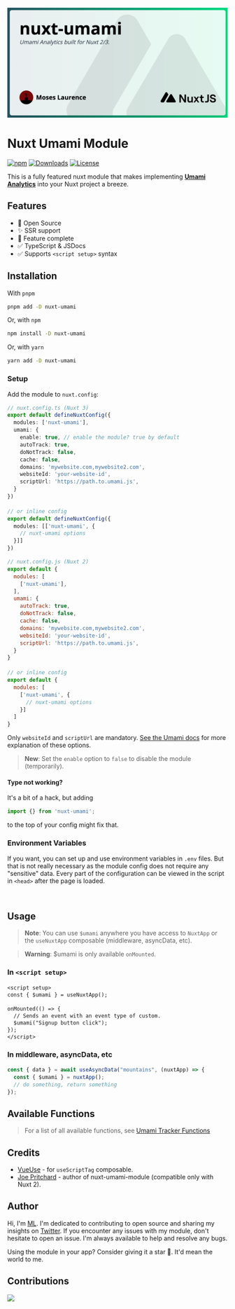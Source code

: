 ![cover image](/preview/cover.png)

# Nuxt Umami Module
  
[![npm](https://img.shields.io/npm/v/nuxt-umami.svg?style=flat-square)](https://www.npmjs.com/package/nuxt-umami)
[![Downloads](https://img.shields.io/npm/dt/nuxt-umami.svg?style=flat-square)](https://www.npmjs.com/package/nuxt-umami)
[![License](https://img.shields.io/npm/l/nuxt-umami.svg?style=flat-square)](/LICENSE)

This is a fully featured nuxt module that makes implementing [**Umami Analytics**](https://umami.is/) into your Nuxt project a breeze.

## Features

- 📖 Open Source
- ✨ SSR support
- 💯 Feature complete
- ✅ TypeScript & JSDocs
- ✅ Supports `<script setup>` syntax


## Installation

With `pnpm`
```bash
pnpm add -D nuxt-umami
```

Or, with `npm`
```bash
npm install -D nuxt-umami
```

Or, with `yarn`
```bash
yarn add -D nuxt-umami
```

### Setup

Add the module to `nuxt.config`:

```typescript
// nuxt.config.ts (Nuxt 3)
export default defineNuxtConfig({
  modules: ['nuxt-umami'],
  umami: {
    enable: true, // enable the module? true by default
    autoTrack: true,
    doNotTrack: false,
    cache: false,
    domains: 'mywebsite.com,mywebsite2.com',
    websiteId: 'your-website-id',
    scriptUrl: 'https://path.to.umami.js',
  }
})

// or inline config
export default defineNuxtConfig({
  modules: [['nuxt-umami', {
    // nuxt-umami options
  }]]
})
```

```javascript
// nuxt.config.js (Nuxt 2)
export default {
  modules: [
    ['nuxt-umami'],
  ],
  umami: {
    autoTrack: true,
    doNotTrack: false,
    cache: false,
    domains: 'mywebsite.com,mywebsite2.com',
    websiteId: 'your-website-id',
    scriptUrl: 'https://path.to.umami.js',
  }
}

// or inline config
export default {
  modules: [
    ['nuxt-umami', {
      // nuxt-umami options
    }]
  ]
}
```

Only `websiteId` and `scriptUrl` are mandatory. [See the Umami docs](https://umami.is/docs/tracker-configuration) for more explanation of these options.

> **New**:
> Set the `enable` option to `false` to disable the module (temporarily).


#### Type not working?

It's a bit of a hack, but adding 
```ts
import {} from 'nuxt-umami';
```
to the top of your config might fix that.

### Environment Variables

If you want, you can set up and use environment variables in `.env` files. But that is not really necessary as the module config does not require any "sensitive" data. Every part of the configuration can be viewed in the script in `<head>` after the page is loaded.

<br>

## Usage

> **Note**:
> You can use `$umami` anywhere you have access to `NuxtApp` or the `useNuxtApp` composable (middleware, asyncData, etc).

> **Warning**:
> $umami is only available `onMounted`.

### In `<script setup>`

```vue
<script setup>
const { $umami } = useNuxtApp();

onMounted(() => {
  // Sends an event with an event type of custom.
  $umami("Signup button click");
});
</script>
```

### In middleware, asyncData, etc

```javascript
const { data } = await useAsyncData("mountains", (nuxtApp) => {
  const { $umami } = nuxtApp();
  // do something, return something
});
```

## Available Functions

> For a list of all available functions, see [Umami Tracker Functions](https://umami.is/docs/tracker-functions)

## Credits

- [VueUse](https://github.com/vueuse/vueuse) - for `useScriptTag` composable.
- [Joe Pritchard](https://github.com/joe-pritchard/nuxt-umami-module) - author of nuxt-umami-module (compatible only with Nuxt 2).

## Author

Hi, I'm [ML](https://github.com/ijkml/). I'm dedicated to contributing to open source and sharing my insights on [Twitter](https://twitter.com/ijk_ml). If you encounter any issues with my module, don't hesitate to open an issue. I'm always available to help and resolve any bugs.

Using the module in your app? Consider giving it a star 🌟. It'd mean the world to me.

## Contributions

<a href="https://github.com/ijkml/nuxt-umami/graphs/contributors">
  <img src="https://contrib.rocks/image?repo=ijkml/nuxt-umami" />
</a>

<!-- Banner Image For Reference: https://banner.browserku.com/ -->
<!-- <div
	class="relative bg-gradient-to-r from-[#255461] to-[#00DC82] h-full font-open-sans bg-cover bg-center p-2"
>
	<div class="z-2 relative bg-white bg-opacity-90 rounded-md shadow-lg h-full p-7 flex flex-col justify-between overflow-hidden">
        <img class="absolute z-1 top-[-80px] right-[-20px] w-[500px] opacity-8" :src="bg"/>
        <div>
    	  <h1 class="text-5xl font-bold line-clamp-3 pb-1">{{ title }}</h1>
          <p class="text-gray-700 italic">{{ description }}</p>
        </div>
		<div class="mt-3 flex items-center justify-between">
			<div class="flex items-center space-x-2 text-lg">
				<img class="w-10 h-10 rounded-full" crossorigin="anonymous" :src="avatar" />
				<span class="font-semibold">{{ author }}</span>
			</div>
			<div>
				<img :src="logo" alt="logo" class="h-12" />
			</div>
		</div>
	</div>
</div> -->
<!-- Format Data -->
<!-- {
  "title": "nuxt-umami",
  "description": "Umami Analytics built for Nuxt 2/3.",
  "author": "Moses Laurence",
  "avatar": "https://avatars.githubusercontent.com/u/52390439?v=4",
  "bg": "https://nuxtjs.org/design-kit/black-logo.svg",
  "logo": "https://nuxtjs.org/design-kit/black-text.svg"
} -->
